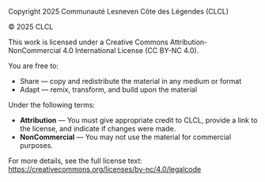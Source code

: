 Copyright 2025 Communauté Lesneven Côte des Légendes (CLCL)

© 2025 CLCL

This work is licensed under a Creative Commons Attribution-NonCommercial 4.0 International License (CC BY-NC 4.0).

You are free to:

- Share — copy and redistribute the material in any medium or format
- Adapt — remix, transform, and build upon the material

Under the following terms:

- **Attribution** — You must give appropriate credit to CLCL, provide a link to the license, and indicate if changes were made.
- **NonCommercial** — You may not use the material for commercial purposes.

For more details, see the full license text: https://creativecommons.org/licenses/by-nc/4.0/legalcode
